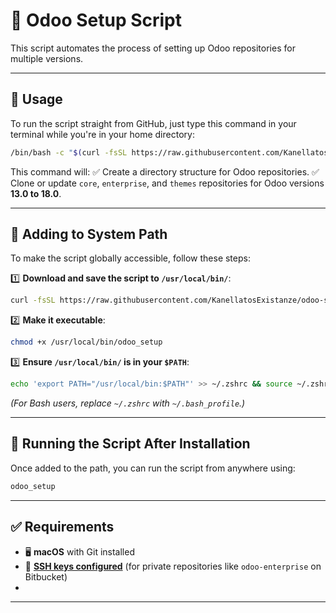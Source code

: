 # 🚀 Odoo Setup Script

This script automates the process of setting up Odoo repositories for multiple versions.

---

## 📌 Usage

To run the script straight from GitHub, just type this command in your terminal while you're in your home directory:

```sh
/bin/bash -c "$(curl -fsSL https://raw.githubusercontent.com/KanellatosExistanze/odoo-setup/main/odoo_setup.sh)"
```

This command will:
✅ Create a directory structure for Odoo repositories.
✅ Clone or update `core`, `enterprise`, and `themes` repositories for Odoo versions **13.0 to 18.0**.

---

## 🔗 Adding to System Path

To make the script globally accessible, follow these steps:

1️⃣ **Download and save the script to `/usr/local/bin/`**:
   ```sh
   curl -fsSL https://raw.githubusercontent.com/KanellatosExistanze/odoo-setup/main/odoo_setup.sh -o /usr/local/bin/odoo_setup
   ```
2️⃣ **Make it executable**:
   ```sh
   chmod +x /usr/local/bin/odoo_setup
   ```
3️⃣ **Ensure `/usr/local/bin/` is in your `$PATH`**:
   ```sh
   echo 'export PATH="/usr/local/bin:$PATH"' >> ~/.zshrc && source ~/.zshrc
   ```
   *(For Bash users, replace `~/.zshrc` with `~/.bash_profile`.)*

---

## 🚀 Running the Script After Installation

Once added to the path, you can run the script from anywhere using:

```sh
odoo_setup
```

---

## ✅ Requirements

- 🖥️ **macOS** with Git installed
- 🔑 [**SSH keys configured**](https://existanze.atlassian.net/wiki/spaces/DEVELOPERS/pages/55641038/Public+Keys) (for private repositories like `odoo-enterprise` on Bitbucket)
- 
---

